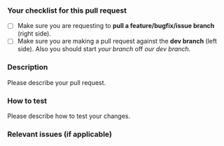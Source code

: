 ### Your checklist for this pull request
- [ ] Make sure you are requesting to **pull a feature/bugfix/issue branch** (right side).
- [ ] Make sure you are making a pull request against the **dev branch** (left side). Also you should start *your branch* off *our dev branch*.

### Description
Please describe your pull request.

### How to test
Please describe how to test your changes.

### Relevant issues (if applicable)
